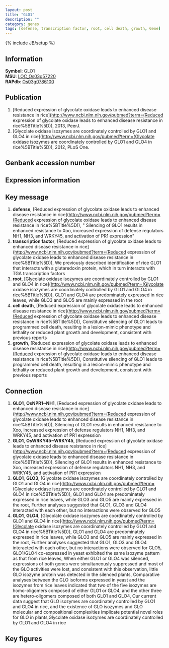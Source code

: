 ```yaml
---
layout: post
title: "GLO1"
description: ""
category: genes
tags: [defense, transcription factor, root, cell death, growth, Gene]
---
```

{% include JB/setup %}

## Information
__Symbol__: GLO1  
__MSU__: [LOC_Os03g57220](http://rice.plantbiology.msu.edu/cgi-bin/ORF_infopage.cgi?orf=LOC_Os03g57220)  
__RAPdb__: [Os03g0786100](http://rapdb.dna.affrc.go.jp/viewer/gbrowse_details/irgsp1?name=Os03g0786100)  

## Publication
1. [Reduced expression of glycolate oxidase leads to enhanced disease resistance in rice](http://www.ncbi.nlm.nih.gov/pubmed?term=(Reduced expression of glycolate oxidase leads to enhanced disease resistance in rice%5BTitle%5D)), 2013, PeerJ.
2. [Glycolate oxidase isozymes are coordinately controlled by GLO1 and GLO4 in rice](http://www.ncbi.nlm.nih.gov/pubmed?term=(Glycolate oxidase isozymes are coordinately controlled by GLO1 and GLO4 in rice%5BTitle%5D)), 2012, PLoS One.

## Genbank accession number

## Expression information

## Key message
1. __defense__, [Reduced expression of glycolate oxidase leads to enhanced disease resistance in rice](http://www.ncbi.nlm.nih.gov/pubmed?term=(Reduced expression of glycolate oxidase leads to enhanced disease resistance in rice%5BTitle%5D)), " Silencing of GLO1 results in enhanced resistance to Xoo, increased expression of defense regulators NH1, NH3, and WRKY45, and activation of PR1 expression"
2. __transcription factor__, [Reduced expression of glycolate oxidase leads to enhanced disease resistance in rice](http://www.ncbi.nlm.nih.gov/pubmed?term=(Reduced expression of glycolate oxidase leads to enhanced disease resistance in rice%5BTitle%5D)),  We previously described identification of rice GLO1 that interacts with a glutaredoxin protein, which in turn interacts with TGA transcription factors
3. __root__, [Glycolate oxidase isozymes are coordinately controlled by GLO1 and GLO4 in rice](http://www.ncbi.nlm.nih.gov/pubmed?term=(Glycolate oxidase isozymes are coordinately controlled by GLO1 and GLO4 in rice%5BTitle%5D)),  GLO1 and GLO4 are predominately expressed in rice leaves, while GLO3 and GLO5 are mainly expressed in the root
4. __cell death__, [Reduced expression of glycolate oxidase leads to enhanced disease resistance in rice](http://www.ncbi.nlm.nih.gov/pubmed?term=(Reduced expression of glycolate oxidase leads to enhanced disease resistance in rice%5BTitle%5D)),  Constitutive silencing of GLO1 leads to programmed cell death, resulting in a lesion-mimic phenotype and lethality or reduced plant growth and development, consistent with previous reports
5. __growth__, [Reduced expression of glycolate oxidase leads to enhanced disease resistance in rice](http://www.ncbi.nlm.nih.gov/pubmed?term=(Reduced expression of glycolate oxidase leads to enhanced disease resistance in rice%5BTitle%5D)),  Constitutive silencing of GLO1 leads to programmed cell death, resulting in a lesion-mimic phenotype and lethality or reduced plant growth and development, consistent with previous reports

## Connection
1. __GLO1__, __OsNPR1~NH1__, [Reduced expression of glycolate oxidase leads to enhanced disease resistance in rice](http://www.ncbi.nlm.nih.gov/pubmed?term=(Reduced expression of glycolate oxidase leads to enhanced disease resistance in rice%5BTitle%5D)),  Silencing of GLO1 results in enhanced resistance to Xoo, increased expression of defense regulators NH1, NH3, and WRKY45, and activation of PR1 expression
2. __GLO1__, __OsWRKY45~WRKY45__, [Reduced expression of glycolate oxidase leads to enhanced disease resistance in rice](http://www.ncbi.nlm.nih.gov/pubmed?term=(Reduced expression of glycolate oxidase leads to enhanced disease resistance in rice%5BTitle%5D)),  Silencing of GLO1 results in enhanced resistance to Xoo, increased expression of defense regulators NH1, NH3, and WRKY45, and activation of PR1 expression
3. __GLO1__, __GLO3__, [Glycolate oxidase isozymes are coordinately controlled by GLO1 and GLO4 in rice](http://www.ncbi.nlm.nih.gov/pubmed?term=(Glycolate oxidase isozymes are coordinately controlled by GLO1 and GLO4 in rice%5BTitle%5D)),  GLO1 and GLO4 are predominately expressed in rice leaves, while GLO3 and GLO5 are mainly expressed in the root, Further analyses suggested that GLO1, GLO3 and GLO4 interacted with each other, but no interactions were observed for GLO5
4. __GLO1__, __GLO4__, [Glycolate oxidase isozymes are coordinately controlled by GLO1 and GLO4 in rice](http://www.ncbi.nlm.nih.gov/pubmed?term=(Glycolate oxidase isozymes are coordinately controlled by GLO1 and GLO4 in rice%5BTitle%5D)),  GLO1 and GLO4 are predominately expressed in rice leaves, while GLO3 and GLO5 are mainly expressed in the root, Further analyses suggested that GLO1, GLO3 and GLO4 interacted with each other, but no interactions were observed for GLO5, GLO1/GLO4 co-expressed in yeast exhibited the same isozyme pattern as that from rice leaves, When either GLO1 or GLO4 was silenced, expressions of both genes were simultaneously suppressed and most of the GLO activities were lost, and consistent with this observation, little GLO isozyme protein was detected in the silenced plants, Comparative analyses between the GLO isoforms expressed in yeast and the isozymes from rice leaves indicated that two of the five isozymes are homo-oligomers composed of either GLO1 or GLO4, and the other three are hetero-oligomers composed of both GLO1 and GLO4, Our current data suggest that GLO isozymes are coordinately controlled by GLO1 and GLO4 in rice, and the existence of GLO isozymes and GLO molecular and compositional complexities implicate potential novel roles for GLO in plants,Glycolate oxidase isozymes are coordinately controlled by GLO1 and GLO4 in rice

## Key figures


